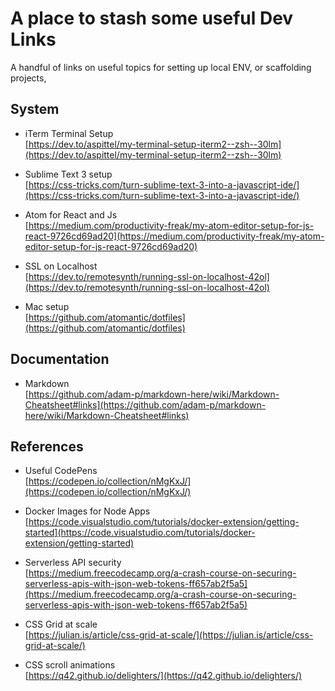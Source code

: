 # A place to stash some useful Dev Links
A handful of links on useful topics for setting up local ENV, or scaffolding projects,

## System

- iTerm Terminal Setup  
  [https://dev.to/aspittel/my-terminal-setup-iterm2--zsh--30lm](https://dev.to/aspittel/my-terminal-setup-iterm2--zsh--30lm)

- Sublime Text 3 setup  
  [https://css-tricks.com/turn-sublime-text-3-into-a-javascript-ide/](https://css-tricks.com/turn-sublime-text-3-into-a-javascript-ide/)

- Atom for React and Js  
  [https://medium.com/productivity-freak/my-atom-editor-setup-for-js-react-9726cd69ad20](https://medium.com/productivity-freak/my-atom-editor-setup-for-js-react-9726cd69ad20)

- SSL on Localhost  
  [https://dev.to/remotesynth/running-ssl-on-localhost-42ol](https://dev.to/remotesynth/running-ssl-on-localhost-42ol)

- Mac setup  
  [https://github.com/atomantic/dotfiles](https://github.com/atomantic/dotfiles)

## Documentation
  - Markdown  
    [https://github.com/adam-p/markdown-here/wiki/Markdown-Cheatsheet#links](https://github.com/adam-p/markdown-here/wiki/Markdown-Cheatsheet#links)

## References
- Useful CodePens  
  [https://codepen.io/collection/nMgKxJ/](https://codepen.io/collection/nMgKxJ/)

- Docker Images for Node Apps  
  [https://code.visualstudio.com/tutorials/docker-extension/getting-started](https://code.visualstudio.com/tutorials/docker-extension/getting-started)

- Serverless API security  
[https://medium.freecodecamp.org/a-crash-course-on-securing-serverless-apis-with-json-web-tokens-ff657ab2f5a5](https://medium.freecodecamp.org/a-crash-course-on-securing-serverless-apis-with-json-web-tokens-ff657ab2f5a5)

- CSS Grid at scale  
[https://julian.is/article/css-grid-at-scale/](https://julian.is/article/css-grid-at-scale/)

- CSS scroll animations  
  [https://q42.github.io/delighters/](https://q42.github.io/delighters/)
